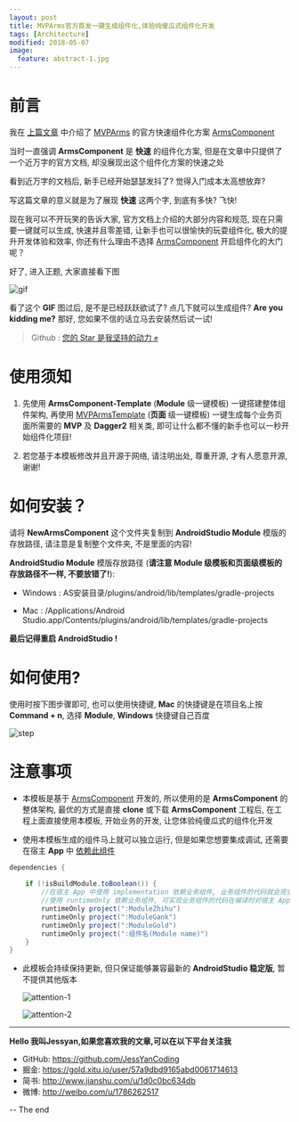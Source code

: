 ```yaml
---
layout: post
title: MVPArms官方首发一键生成组件化,体验纯傻瓜式组件化开发
tags: [Architecture]
modified: 2018-05-07
image:
  feature: abstract-1.jpg
---
```


# 前言
我在 [上篇文章](https://www.jianshu.com/p/f671dd76868f) 中介绍了 [MVPArms](https://github.com/JessYanCoding/MVPArms/wiki) 的官方快速组件化方案 [ArmsComponent](https://github.com/JessYanCoding/ArmsComponent/wiki)

当时一直强调 **ArmsComponent** 是 **快速** 的组件化方案, 但是在文章中只提供了一个近万字的官方文档, 却没展现出这个组件化方案的快速之处

看到近万字的文档后, 新手已经开始瑟瑟发抖了? 觉得入门成本太高想放弃?

写这篇文章的意义就是为了展现 **快速** 这两个字, 到底有多快? 飞快! 

现在我可以不开玩笑的告诉大家, 官方文档上介绍的大部分内容和规范, 现在只需要一键就可以生成, 快速并且零差错, 让新手也可以很愉快的玩耍组件化, 极大的提升开发体验和效率, 你还有什么理由不选择 [ArmsComponent](https://github.com/JessYanCoding/ArmsComponent/wiki) 开启组件化的大门呢？

好了, 进入正题, 大家直接看下图

![gif](https://raw.githubusercontent.com/JessYanCoding/ArmsComponent-Template/master/art/ArmsComponent-Template.gif)

看了这个 **GIF** 图过后, 是不是已经跃跃欲试了? 点几下就可以生成组件? **Are you kidding me?** 那好, 您如果不信的话立马去安装然后试一试!

> Github : [您的 Star 是我坚持的动力 ✊](https://github.com/JessYanCoding/ArmsComponent-Template)


# 使用须知
1. 先使用 **ArmsComponent-Template** (**Module** 级一键模板) 一键搭建整体组件架构, 再使用 [MVPArmsTemplate](https://github.com/JessYanCoding/MVPArmsTemplate) (**页面** 级一键模板) 一键生成每个业务页面所需要的 **MVP** 及 **Dagger2** 相关类, 即可让什么都不懂的新手也可以一秒开始组件化项目!  

2. 若您基于本模板修改并且开源于网络, 请注明出处, 尊重开源, 才有人愿意开源, 谢谢!

# 如何安装？
请将 **NewArmsComponent** 这个文件夹复制到 **AndroidStudio Module** 模版的存放路径, 请注意是复制整个文件夹, 不是里面的内容!

**AndroidStudio Module** 模版存放路径 (**请注意 Module 级模板和页面级模板的存放路径不一样, 不要放错了!**):

* Windows : AS安装目录/plugins/android/lib/templates/gradle-projects

* Mac : /Applications/Android Studio.app/Contents/plugins/android/lib/templates/gradle-projects

**最后记得重启 AndroidStudio !**

# 如何使用?
使用时按下图步骤即可, 也可以使用快捷键, **Mac** 的快捷键是在项目名上按 **Command + n**, 选择  **Module**, **Windows** 快捷键自己百度

![step](https://raw.githubusercontent.com/JessYanCoding/ArmsComponent-Template/master/art/step.jpeg)

# 注意事项
* 本模板是基于 [ArmsComponent](https://github.com/JessYanCoding/ArmsComponent) 开发的, 所以使用的是 **ArmsComponent** 的整体架构, 最优的方式是直接 **clone** 或下载 **ArmsComponent** 工程后, 在工程上面直接使用本模板, 开始业务的开发, 让您体验纯傻瓜式的组件化开发

* 使用本模板生成的组件马上就可以独立运行, 但是如果您想要集成调试, 还需要在宿主 **App** 中 [依赖此组件](https://github.com/JessYanCoding/ArmsComponent/blob/master/app/build.gradle#L55)
```gradle
dependencies {
    
    if (!isBuildModule.toBoolean()) {
        //在宿主 App 中使用 implementation 依赖业务组件, 业务组件的代码就会完全暴露给宿主 App, 不利于代码的隔离
        //使用 runtimeOnly 依赖业务组件, 可实现业务组件的代码在编译时对宿主 App 不可见, 仅在运行时对宿主 App 可见
        runtimeOnly project(":ModuleZhihu")
        runtimeOnly project(":ModuleGank")
        runtimeOnly project(":ModuleGold")
        runtimeOnly project(":组件名(Module name)")
    }
}
```


* 此模板会持续保持更新, 但只保证能够兼容最新的 **AndroidStudio 稳定版**, 暂不提供其他版本

  ![attention-1](https://raw.githubusercontent.com/JessYanCoding/ArmsComponent-Template/master/art/attention-1.jpeg)

  ![attention-2](https://raw.githubusercontent.com/JessYanCoding/ArmsComponent-Template/master/art/attention-2.jpeg)
  

---
**Hello 我叫Jessyan,如果您喜欢我的文章,可以在以下平台关注我**

* GitHub:  <https://github.com/JessYanCoding>
* 掘金: <https://gold.xitu.io/user/57a9dbd9165abd0061714613>
* 简书: <http://www.jianshu.com/u/1d0c0bc634db>
* 微博: <http://weibo.com/u/1786262517>

-- The end
